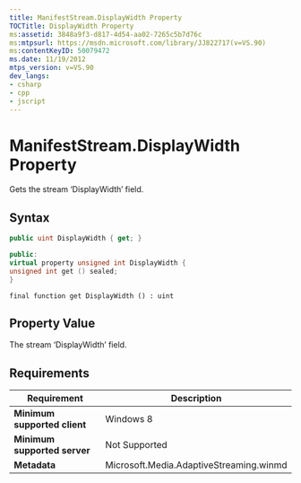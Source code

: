 ```yaml
---
title: ManifestStream.DisplayWidth Property
TOCTitle: DisplayWidth Property
ms:assetid: 3848a9f3-d817-4d54-aa02-7265c5b7d76c
ms:mtpsurl: https://msdn.microsoft.com/library/JJ822717(v=VS.90)
ms:contentKeyID: 50079472
ms.date: 11/19/2012
mtps_version: v=VS.90
dev_langs:
- csharp
- cpp
- jscript
---
```


# ManifestStream.DisplayWidth Property

Gets the stream ‘DisplayWidth’ field.

## Syntax

```csharp
public uint DisplayWidth { get; }
```

```cpp
public:
virtual property unsigned int DisplayWidth {
unsigned int get () sealed;
}
```

```jscript
final function get DisplayWidth () : uint
```

## Property Value

The stream ‘DisplayWidth’ field.

## Requirements

|Requirement|Description|
|--- |--- |
|**Minimum supported client**|Windows 8|
|**Minimum supported server**|Not Supported|
|**Metadata**|Microsoft.Media.AdaptiveStreaming.winmd|
